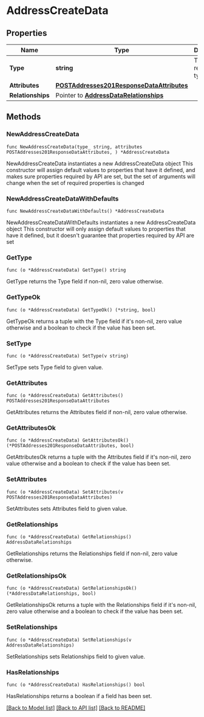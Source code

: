 # AddressCreateData

## Properties

Name | Type | Description | Notes
------------ | ------------- | ------------- | -------------
**Type** | **string** | The resource&#39;s type | 
**Attributes** | [**POSTAddresses201ResponseDataAttributes**](POSTAddresses201ResponseDataAttributes.md) |  | 
**Relationships** | Pointer to [**AddressDataRelationships**](AddressDataRelationships.md) |  | [optional] 

## Methods

### NewAddressCreateData

`func NewAddressCreateData(type_ string, attributes POSTAddresses201ResponseDataAttributes, ) *AddressCreateData`

NewAddressCreateData instantiates a new AddressCreateData object
This constructor will assign default values to properties that have it defined,
and makes sure properties required by API are set, but the set of arguments
will change when the set of required properties is changed

### NewAddressCreateDataWithDefaults

`func NewAddressCreateDataWithDefaults() *AddressCreateData`

NewAddressCreateDataWithDefaults instantiates a new AddressCreateData object
This constructor will only assign default values to properties that have it defined,
but it doesn't guarantee that properties required by API are set

### GetType

`func (o *AddressCreateData) GetType() string`

GetType returns the Type field if non-nil, zero value otherwise.

### GetTypeOk

`func (o *AddressCreateData) GetTypeOk() (*string, bool)`

GetTypeOk returns a tuple with the Type field if it's non-nil, zero value otherwise
and a boolean to check if the value has been set.

### SetType

`func (o *AddressCreateData) SetType(v string)`

SetType sets Type field to given value.


### GetAttributes

`func (o *AddressCreateData) GetAttributes() POSTAddresses201ResponseDataAttributes`

GetAttributes returns the Attributes field if non-nil, zero value otherwise.

### GetAttributesOk

`func (o *AddressCreateData) GetAttributesOk() (*POSTAddresses201ResponseDataAttributes, bool)`

GetAttributesOk returns a tuple with the Attributes field if it's non-nil, zero value otherwise
and a boolean to check if the value has been set.

### SetAttributes

`func (o *AddressCreateData) SetAttributes(v POSTAddresses201ResponseDataAttributes)`

SetAttributes sets Attributes field to given value.


### GetRelationships

`func (o *AddressCreateData) GetRelationships() AddressDataRelationships`

GetRelationships returns the Relationships field if non-nil, zero value otherwise.

### GetRelationshipsOk

`func (o *AddressCreateData) GetRelationshipsOk() (*AddressDataRelationships, bool)`

GetRelationshipsOk returns a tuple with the Relationships field if it's non-nil, zero value otherwise
and a boolean to check if the value has been set.

### SetRelationships

`func (o *AddressCreateData) SetRelationships(v AddressDataRelationships)`

SetRelationships sets Relationships field to given value.

### HasRelationships

`func (o *AddressCreateData) HasRelationships() bool`

HasRelationships returns a boolean if a field has been set.


[[Back to Model list]](../README.md#documentation-for-models) [[Back to API list]](../README.md#documentation-for-api-endpoints) [[Back to README]](../README.md)


